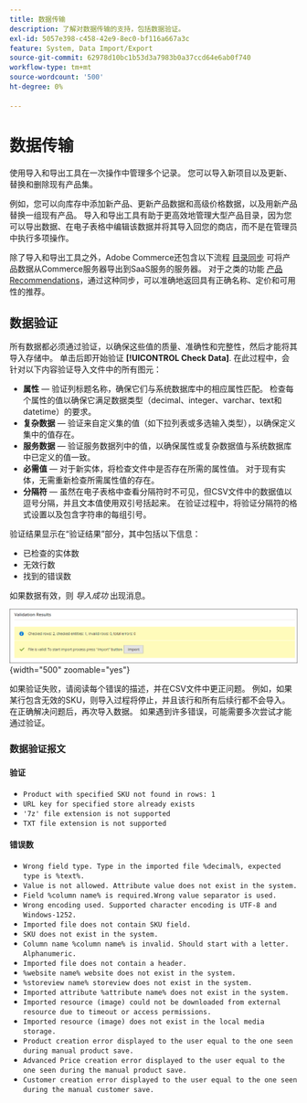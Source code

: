 ```yaml
---
title: 数据传输
description: 了解对数据传输的支持，包括数据验证。
exl-id: 5057e398-c458-42e9-8ec0-bf116a667a3c
feature: System, Data Import/Export
source-git-commit: 62978d10bc1b53d3a7983b0a37ccd64e6ab0f740
workflow-type: tm+mt
source-wordcount: '500'
ht-degree: 0%

---
```


# 数据传输

使用导入和导出工具在一次操作中管理多个记录。 您可以导入新项目以及更新、替换和删除现有产品集。

例如，您可以向库存中添加新产品、更新产品数据和高级价格数据，以及用新产品替换一组现有产品。 导入和导出工具有助于更高效地管理大型产品目录，因为您可以导出数据、在电子表格中编辑该数据并将其导入回您的商店，而不是在管理员中执行多项操作。

除了导入和导出工具之外，Adobe Commerce还包含以下流程 [目录同步](https://experienceleague.adobe.com/docs/commerce-merchant-services/user-guides/data-services/catalog-sync.html) 可将产品数据从Commerce服务器导出到SaaS服务的服务器。 对于之类的功能 [产品Recommendations](https://experienceleague.adobe.com/docs/commerce-merchant-services/product-recommendations/overview.html)，通过这种同步，可以准确地返回具有正确名称、定价和可用性的推荐。

## 数据验证

所有数据都必须通过验证，以确保这些值的质量、准确性和完整性，然后才能将其导入存储中。 单击后即开始验证 **[!UICONTROL Check Data]**. 在此过程中，会针对以下内容验证导入文件中的所有图元：

- **属性**  — 验证列标题名称，确保它们与系统数据库中的相应属性匹配。 检查每个属性的值以确保它满足数据类型（decimal、integer、varchar、text和datetime）的要求。
- **复杂数据**  — 验证来自定义集的值（如下拉列表或多选输入类型），以确保定义集中的值存在。
- **服务数据**  — 验证服务数据列中的值，以确保属性或复杂数据值与系统数据库中已定义的值一致。
- **必需值**  — 对于新实体，将检查文件中是否存在所需的属性值。 对于现有实体，无需重新检查所需属性值的存在。
- **分隔符**  — 虽然在电子表格中查看分隔符时不可见，但CSV文件中的数据值以逗号分隔，并且文本值使用双引号括起来。 在验证过程中，将验证分隔符的格式设置以及包含字符串的每组引号。

验证结果显示在“验证结果”部分，其中包括以下信息：

- 已检查的实体数
- 无效行数
- 找到的错误数

如果数据有效，则 _导入成功_ 出现消息。

![系统消息 — 文件有效](./assets/data-import-validation-message.png){width="500" zoomable="yes"}

如果验证失败，请阅读每个错误的描述，并在CSV文件中更正问题。 例如，如果某行包含无效的SKU，则导入过程将停止，并且该行和所有后续行都不会导入。 在正确解决问题后，再次导入数据。 如果遇到许多错误，可能需要多次尝试才能通过验证。

### 数据验证报文

#### 验证

- `Product with specified SKU not found in rows: 1`
- `URL key for specified store already exists`
- `'7z' file extension is not supported`
- `TXT file extension is not supported`

#### 错误数

- `Wrong field type. Type in the imported file %decimal%, expected type is %text%.`
- `Value is not allowed. Attribute value does not exist in the system.`
- `Field %column name% is required.Wrong value separator is used.`
- `Wrong encoding used. Supported character encoding is UTF-8 and Windows-1252.`
- `Imported file does not contain SKU field.`
- `SKU does not exist in the system.`
- `Column name %column name% is invalid. Should start with a letter. Alphanumeric.`
- `Imported file does not contain a header.`
- `%website name% website does not exist in the system.`
- `%storeview name% storeview does not exist in the system.`
- `Imported attribute %attribute name% does not exist in the system.`
- `Imported resource (image) could not be downloaded from external resource due to timeout or access permissions.`
- `Imported resource (image) does not exist in the local media storage.`
- `Product creation error displayed to the user equal to the one seen during manual product save.`
- `Advanced Price creation error displayed to the user equal to the one seen during the manual product save.`
- `Customer creation error displayed to the user equal to the one seen during the manual customer save.`
